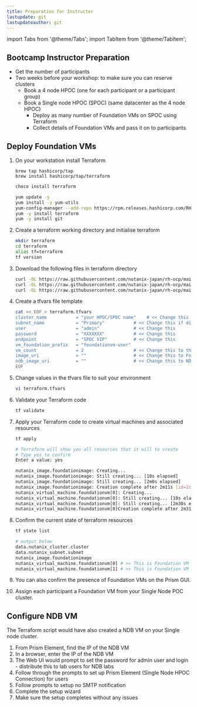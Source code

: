 ```yaml
---
title: Preparation for Instructor
lastupdate: git
lastupdateauthor: git
---
```


import Tabs from '@theme/Tabs';
import TabItem from '@theme/TabItem';

## Bootcamp Instructor Preparation

- Get the number of participants
- Two weeks before your workshop: to make sure you can reserve clusters
  - Book a 4 node HPOC (one for each participant or a participant group)
  - Book a Single node HPOC (SPOC) (same datacenter as the 4 node HPOC)
    - Deploy as many number of Foundation VMs on SPOC using Terraform
    - Collect details of Foundation VMs and pass it on to participants

## Deploy Foundation VMs

1. On your workstation install Terraform
  
   <Tabs>
      <TabItem value="Mac" label="Mac" default>

      ``` text
      brew tap hashicorp/tap
      brew install hashicorp/tap/terraform
      ```

      </TabItem>
      <TabItem value="Windows" label="Windows">

      ```PowerShell
      choco install terraform
      ```

      </TabItem>

      <TabItem value="CentOS" label="CentOS">

      ```bash
      yum update -y 
      yum install -y yum-utils
      yum-config-manager --add-repo https://rpm.releases.hashicorp.com/RHEL/hashicorp.repo
      yum -y install terraform
      yum -y install git
      ```

      </TabItem>

    </Tabs>
   
2. Create a terraform working directory and initialise terraform 

   ```bash
   mkdir terraform
   cd terraform
   alias tf=terraform
   tf version
   ```

3. Download the following files in terraform directory
   
   ```bash
   curl -OL https://raw.githubusercontent.com/nutanix-japan/rh-ocp/main/docs/instructor/terraform/main.tf
   curl -OL https://raw.githubusercontent.com/nutanix-japan/rh-ocp/main/docs/instructor/terraform/output.tf
   curl -OL https://raw.githubusercontent.com/nutanix-japan/rh-ocp/main/docs/instructor/terraform/variables.tf
   ```

4. Create a tfvars file template
    
   ```bash
   cat << EOF > terraform.tfvars
   cluster_name           = "your HPOC/SPOC name"    # << Change this
   subnet_name            = "Primary"           # << Change this if different
   user                   = "admin"             # << Change this
   password               = "XXXXXXX"           # << Change this
   endpoint               = "SPOC VIP"          # << Change this
   vm_foundation_prefix   = "foundationvm-user" 
   vm_count               = 2                   # << Change this to the number of VMs you would like
   image_uri              = ""                  # << Change this to Foundation QCOW2 URL
   ndb_image_uri          = ""                  # << Change this to NDB QCOW2 URL
   EOF
   ```
        
5. Change values in the tfvars file to suit your environment
   
   ```bash
   vi terraform.tfvars
   ```

6.  Validate your Terraform code

    ```bash
    tf validate
    ```

7.  Apply your Terraform code to create virtual machines and associated resources
  
    ```bash
    tf apply 
    ```
    ```bash  
    # Terraform will show you all resources that it will to create
    # Type yes to confirm 
    Enter a value: yes

    nutanix_image.foundationimage: Creating...
    nutanix_image.foundationimage: Still creating... [10s elapsed]
    nutanix_image.foundationimage: Still creating... [2m0s elapsed]
    nutanix_image.foundationimage: Creation complete after 2m11s [id=2c826a76-6c2d-40f7-8a3d-d2b26154f823]
    nutanix_virtual_machine.foundationvm[0]: Creating...
    nutanix_virtual_machine.foundationvm[0]: Still creating... [10s elapsed]
    nutanix_virtual_machine.foundationvm[0]: Still creating... [2m30s elapsed]
    nutanix_virtual_machine.foundationvm[0]Creation complete after 2m31s 
    ```

1. Confirm the current state of terraform resources
   ```bash
   tf state list 
   ```
   ```bash           
   # output below                                                         
   data.nutanix_cluster.cluster
   data.nutanix_subnet.subnet
   nutanix_image.foundationimage
   nutanix_virtual_machine.foundationvm[0] # >> This is Foundation VM 1
   nutanix_virtual_machine.foundationvm[1] # >> This is Foundation VM 2
   ```

2. You can also confirm the presence of Foundation VMs on the Prism GUI.

3.  Assign each participant a Foundation VM from your Single Node POC cluster.


## Configure NDB VM

The Terraform script would have also created a NDB VM on your Single node cluster.

1. From Prism Element, find the IP of the NDB VM
2. In a browser, enter the IP of the NDB VM
3. The Web UI would prompt to set the password for admin user and login - distribute this to lab users for NDB labs
4. Follow through the prompts to set up Prism Element (Single Node HPOC Connection) for users
5. Follow prompts to setup no SMTP notification
6. Complete the setup wizard
7. Make sure the setup completes without any issues

